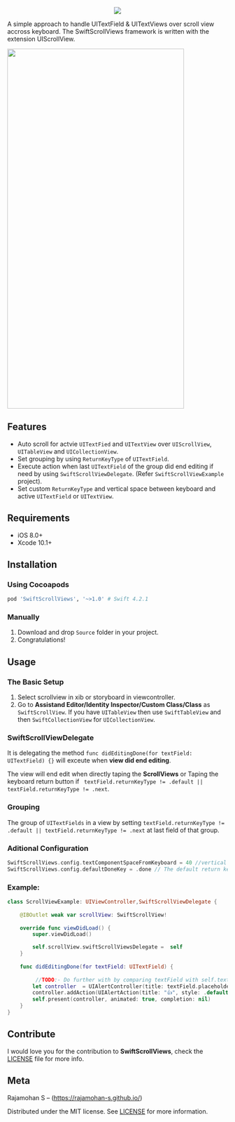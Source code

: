 <p align="center">
  <img src="https://rajamohan-s.github.io/swiftscrollviews/logo.png">
</p>
<p>
A simple approach to handle UITextField & UITextViews over scroll view accross keyboard. The SwiftScrollViews framework is written with the extension UIScrollView.
</p>
<p align="left">
  <img width = "404" height = "820" src="https://rajamohan-s.github.io/swiftscrollviews/demo/SwiftScrollView.gif">
</p>

## Features

- Auto scroll for actvie `UITextFied` and `UITextView` over `UIScrollView`, `UITableView` and `UICollectionView`.
- Set grouping by using `ReturnKeyType` of `UITextField`.
- Execute action when last `UITextField` of the group did end editing if need by using `SwiftScrollViewDelegate`. (Refer `SwiftScrollViewExample` project).
- Set custom `ReturnKeyType` and vertical space between keyboard and active `UITextField` or `UITextView`.

## Requirements

- iOS 8.0+
- Xcode 10.1+

## Installation

### Using Cocoapods

```ruby
pod 'SwiftScrollViews', '~>1.0' # Swift 4.2.1
```

### Manually
1. Download and drop ```Source``` folder in your project.  
2. Congratulations! 

## Usage

### The Basic Setup
   1. Select scrollview in xib or storyboard in viewcontroller.
   2. Go to **Assistand Editor/Identity Inspector/Custom Class/Class** as `SwiftScrollView`. If you have `UITableView` then use `SwiftTableView` and then `SwiftCollectionView` for `UICollectionView`.

### SwiftScrollViewDelegate

It is delegating the method ```func didEditingDone(for textField: UITextField) {}``` will exceute when **view did end editing**.

 The view will end edit when directly taping the **ScrollViews** or Taping the keyboard return button if ` textField.returnKeyType != .default || textField.returnKeyType != .next`.
 
 ### Grouping
 
  The group of `UITextFields` in a view by setting `textField.returnKeyType != .default || textField.returnKeyType != .next` at last field of that group.

### Aditional Configuration 

```swift
SwiftScrollViews.config.textComponentSpaceFromKeyboard = 40 //vertical space between keyboard and active text field or text view.
SwiftScrollViews.config.defaultDoneKey = .done // The default return key of last text field over the scroll view.
```

### Example:
```swift
class ScrollViewExample: UIViewController,SwiftScrollViewDelegate {
  
    @IBOutlet weak var scrollView: SwiftScrollView!
    
    override func viewDidLoad() {
        super.viewDidLoad()

        self.scrollView.swiftScrollViewsDelegate =  self
    }
    
    func didEditingDone(for textField: UITextField) {
          
         //TODO:- Do further with by comparing textField with self.textField
        let controller  = UIAlertController(title: textField.placeholder ?? "Place Holder Nil", message: "✅ Editing Done!", preferredStyle: .alert)
        controller.addAction(UIAlertAction(title: "👍", style: .default, handler: nil))
        self.present(controller, animated: true, completion: nil)
    }
}
```
## Contribute
I would love you for the contribution to **SwiftScrollViews**, check the [LICENSE](https://github.com/RAJAMOHAN-S/SwiftScrollViews/blob/master/LICENSE.md) file for more info.

## Meta

Rajamohan S – (https://rajamohan-s.github.io/)

Distributed under the MIT license. See [LICENSE](https://github.com/RAJAMOHAN-S/SwiftScrollViews/blob/master/LICENSE.md) for more information.
